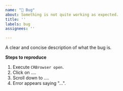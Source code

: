 ```yaml
---
name: "🐞 Bug"
about: Something is not quite working as expected.
title: ''
labels: bug
assignees: ''

---
```


A clear and concise description of what the bug is.

**Steps to reproduce**

1. Execute `CRBrowser open`.
2. Click on ….
3. Scroll down to ….
4. Error appears saying "…".

<!-- Optionally, enter more information about the bug here. -->
